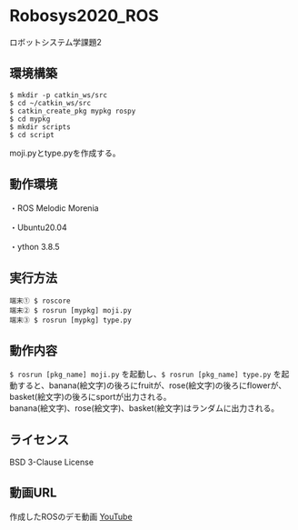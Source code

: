 # Robosys2020_ROS
ロボットシステム学課題2

## 環境構築
```
$ mkdir -p catkin_ws/src
$ cd ~/catkin_ws/src
$ catkin_create_pkg mypkg rospy 
$ cd mypkg
$ mkdir scripts
$ cd script
```
moji.pyとtype.pyを作成する。

## 動作環境
・ROS Melodic Morenia

・Ubuntu20.04

・ython 3.8.5

## 実行方法
```
端末① $ roscore
端末② $ rosrun [mypkg] moji.py
端末③ $ rosrun [mypkg] type.py
```

## 動作内容
`$ rosrun [pkg_name] moji.py` を起動し、`$ rosrun [pkg_name] type.py` を起動すると、banana(絵文字)の後ろにfruitが、rose(絵文字)の後ろにflowerが、basket(絵文字)の後ろにsportが出力される。  
banana(絵文字)、rose(絵文字)、basket(絵文字)はランダムに出力される。


## ライセンス
BSD 3-Clause License


## 動画URL
作成したROSのデモ動画
[YouTube](https://youtu.be/LWMRvgoxdrM)

